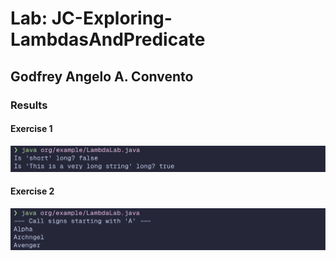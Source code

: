 # Lab: JC-Exploring-LambdasAndPredicate

## Godfrey Angelo A. Convento

### Results

#### Exercise 1

![alt text](image.png)

#### Exercise 2

![alt text](image-1.png)
